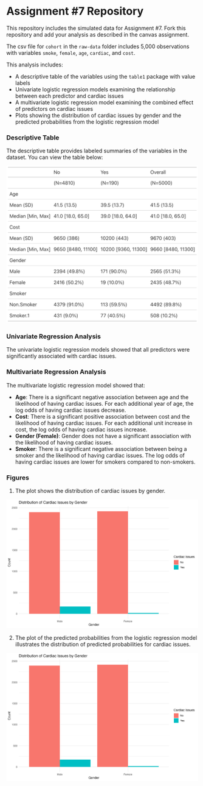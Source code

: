 # Assignment #7 Repository

This repository includes the simulated data for Assignment #7. Fork this repository and add your analysis as described in the canvas assignment.

The csv file for `cohort` in the `raw-data` folder includes 5,000 observations with variables `smoke`, `female`, `age`, `cardiac`, and `cost`.


This analysis includes:
- A descriptive table of the variables using the `table1` package with value labels
- Univariate logistic regression models examining the relationship between each predictor and cardiac issues
- A multivariate logistic regression model examining the combined effect of predictors on cardiac issues
- Plots showing the distribution of cardiac issues by gender and the predicted probabilities from the logistic regression model

### Descriptive Table
The descriptive table provides labeled summaries of the variables in the dataset.  You can view the table below:

![Summary Table](summary_table.png)

### Univariate Regression Analysis
The univariate logistic regression models showed that all predictors were significantly associated with cardiac issues. 

### Multivariate Regression Analysis
The multivariate logistic regression model showed that:
- **Age**: There is a significant negative association between age and the likelihood of having cardiac issues. For each additional year of age, the log odds of having cardiac issues decrease.
- **Cost**: There is a significant positive association between cost and the likelihood of having cardiac issues. For each additional unit increase in cost, the log odds of having cardiac issues increase.
- **Gender (Female)**: Gender does not have a significant association with the likelihood of having cardiac issues.
- **Smoker**: There is a significant negative association between being a smoker and the likelihood of having cardiac issues. The log odds of having cardiac issues are lower for smokers compared to non-smokers.

### Figures
1. The plot shows the distribution of cardiac issues by gender.

![Gender and Cardiac Issues Plot](gender_cardiac_plot.png)

2. The plot of the predicted probabilities from the logistic regression model illustrates the distribution of predicted probabilities for cardiac issues.

![Predicted Probabilities Plot](predicted_probabilities_plot.png)